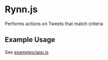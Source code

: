 Rynn.js
=======

Performs actions on Tweets that match criteria

## Example Usage

See [examples/app.js](examples/app.js)